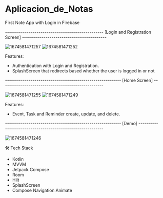 # Aplicacion_de_Notas
First Note App with Login in Firebase


-------------------------------------------------- [Login and Registration Screen] -------------------------------------------

![1674581471257](https://user-images.githubusercontent.com/119012808/214365943-31e6bf79-e193-4723-9da7-0996e5c306e6.gif)
![1674581471252](https://user-images.githubusercontent.com/119012808/214365966-496a3618-7bcc-47a0-acd9-68996d7fd209.gif)

Features:

* Authentication with Login and Registration.
* SplashScreen that redirects based whether the user is logged in or not


----------------------------------------------------------- [Home Screen] ----------------------------------------------------

![1674581471255](https://user-images.githubusercontent.com/119012808/214366848-fe96459d-9545-4dbe-9543-5c7876fb529a.gif)
![1674581471249](https://user-images.githubusercontent.com/119012808/214366877-a11f39b8-4300-42e3-85a7-c6a4ae797a4f.gif)


Features:

* Event, Task and Reminder create, update, and delete.

----------------------------------------------------------- [Demo] ------------------------------------------------------------


![1674581471246](https://user-images.githubusercontent.com/119012808/214367525-37682b5f-3eec-4ef5-85a3-60528c387e88.gif)


🛠 Tech Stack

* Kotlin
* MVVM
* Jetpack Compose
* Room
* Hilt
* SplashScreen
* Compose Navigation Animate
